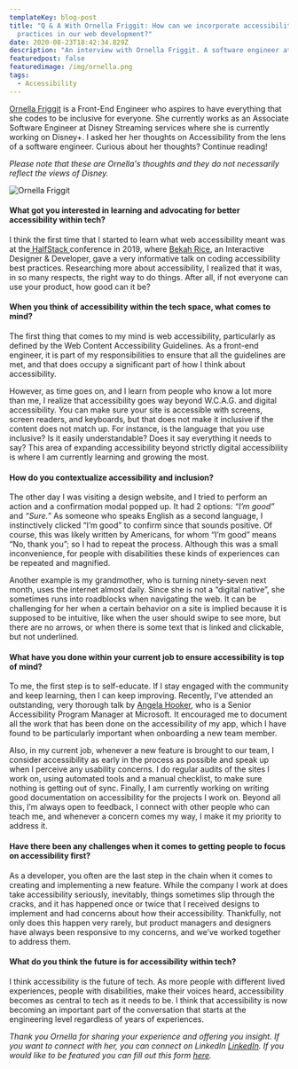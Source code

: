 ```yaml
---
templateKey: blog-post
title: "Q & A With Ornella Friggit: How can we incorporate accessibility
  practices in our web development?"
date: 2020-08-23T18:42:34.829Z
description: "An interview with Ornella Friggit. A software engineer at Disney. "
featuredpost: false
featuredimage: /img/ornella.png
tags:
  - Accessibility
---
```

[Ornella Friggit](https://www.linkedin.com/in/friggito/) is a Front-End Engineer who aspires to have everything that she codes to be inclusive for everyone. She currently works as an Associate Software Engineer at Disney Streaming services where she is currently working on Disney+. I asked her her thoughts on Accessibility from the lens of a software engineer. Curious about her thoughts? Continue reading!

*Please note that these are Ornella's thoughts and they do not necessarily reflect the views of Disney.*

![Ornella Friggit ](/img/image0.jpeg)

#### What got you interested in learning and advocating for better accessibility within tech?

I think the first time that I started to learn what web accessibility meant was at the[ HalfStack ](https://halfstackconf.com/)conference in 2019, where [Bekah Rice](https://twitter.com/bekahble), an Interactive Designer & Developer, gave a very informative talk on coding accessibility best practices. Researching more about accessibility, I realized that it was, in so many respects, the right way to do things. After all, if not everyone can use your product, how good can it be?

#### **When you think of accessibility within the tech space, what comes to mind?**

The first thing that comes to my mind is web accessibility, particularly as defined by the Web Content Accessibility Guidelines. As a front-end engineer, it is part of my responsibilities to ensure that all the guidelines are met, and that does occupy a significant part of how I think about accessibility.

However, as time goes on, and I learn from people who know a lot more than me, I realize that accessibility goes way beyond W.C.A.G. and digital accessibility. You can make sure your site is accessible with screens, screen readers, and keyboards, but that does not make it inclusive if the content does not match up. For instance, is the language that you use inclusive? Is it easily understandable? Does it say everything it needs to say? This area of expanding accessibility beyond strictly digital accessibility is where I am currently learning and growing the most.

#### How do you contextualize accessibility and inclusion?

The other day  I was visiting a design website, and I tried to perform an action and a confirmation modal popped up. It had 2 options: *“I’m good”* and *“Sure.”* As someone who speaks English as a second language, I instinctively clicked “I’m good” to confirm since that sounds positive. Of course, this was likely written by Americans, for whom “I’m good” means “No, thank you”; so I had to repeat the process. Although this was a small inconvenience,  for people with disabilities these kinds of experiences can be repeated and magnified.

Another example is my grandmother, who is turning ninety-seven next month, uses the internet almost daily. Since she is not a “digital native”, she sometimes runs into roadblocks when navigating the web. It can be challenging for her when a certain behavior on a site is implied because it is supposed to be intuitive, like when the user should swipe to see more, but there are no arrows, or when there is some text that is linked and clickable, but not underlined. 

#### **What have you done within your current job to ensure accessibility is top of mind?**

To me, the first step is to self-educate. If I stay engaged with the community and keep learning, then I can keep improving. Recently, I’ve attended an outstanding, very thorough talk by [Angela Hooker](https://www.linkedin.com/in/angelahooker/), who is a Senior Accessibility Program Manager at Microsoft. It encouraged me to document all the work that has been done on the accessibility of my app, which I have found to be particularly important when onboarding a new team member.

Also, in my current job, whenever a new feature is brought to our team, I consider accessibility as early in the process as possible and speak up when I perceive any usability concerns. I do regular audits of the sites I work on, using automated tools and a manual checklist, to make sure nothing is getting out of sync. Finally, I am currently working on writing good documentation on accessibility for the projects I work on. Beyond all this, I’m always open to feedback, I connect with other people who can teach me, and whenever a concern comes my way, I make it my priority to address it.

#### **Have there been any challenges when it comes to getting people to focus on accessibility first?**

As a developer, you often are the last step in the chain when it comes to creating and implementing a new feature. While the company I work at does take accessibility seriously, inevitably, things sometimes slip through the cracks, and it has happened once or twice that I received designs to implement and had concerns about how their accessibility. Thankfully, not only does this happen very rarely, but product managers and designers have always been responsive to my concerns, and we’ve worked together to address them.

#### **What do you think the future is for accessibility within tech?**

I think accessibility is the future of tech. As more people with different lived experiences, people with disabilities, make their voices heard, accessibility becomes as central to tech as it needs to be. I think that accessibility is now becoming an important part of the conversation that starts at the engineering level regardless of years of experiences.

*Thank you Ornella for sharing your experience and offering you insight. If you want to connect with her, you can connect on LinkedIn* [](https://www.patreon.com/frauvis/posts)*[LinkedIn](https://www.linkedin.com/in/friggito/). If you would like to be featured you can fill out this form* *[here](https://us19.list-manage.com/survey?u=96494ecbd121cdd5e878df186&id=86345cbde6).*